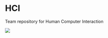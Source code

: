 # HCI
Team repository for Human Computer Interaction 

<a href="https://youtu.be/P63qGocn2mU">
  <img src="chrome-capture.gif"/>
</a>


[1]: https://youtu.be/P63qGocn2mU

